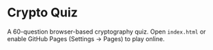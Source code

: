 # Crypto Quiz
A 60-question browser-based cryptography quiz. Open `index.html` or enable GitHub Pages (Settings → Pages) to play online.
